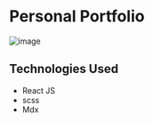 # Personal Portfolio

![image](https://user-images.githubusercontent.com/56764144/193452017-e1be0187-2c50-44ba-8dc6-70bfb85431ad.png)

## Technologies Used
* React JS
* scss
* Mdx
